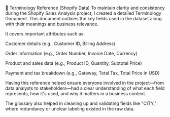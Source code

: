 🧾 Terminology Reference (Shopify Data)
To maintain clarity and consistency during the Shopify Sales Analysis project, I created a detailed Terminology Document. This document outlines the key fields used in the dataset along with their meanings and business relevance.

It covers important attributes such as:

Customer details (e.g., Customer ID, Billing Address)

Order information (e.g., Order Number, Invoice Date, Currency)

Product and sales data (e.g., Product ID, Quantity, Subtotal Price)

Payment and tax breakdown (e.g., Gateway, Total Tax, Total Price in USD)

Having this reference helped ensure everyone involved in the project—from data analysts to stakeholders—had a clear understanding of what each field represents, how it's used, and why it matters in a business context.

The glossary also helped in cleaning up and validating fields like "CITY," where redundancy or unclear labeling existed in the raw data.
